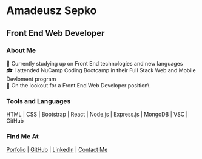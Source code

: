 # Amadeusz Sepko
## Front End Web Developer


### About Me

🧠&nbsp;Currently studying up on Front End technologies and new languages\
🎓&nbsp;I attended NuCamp Coding Bootcamp in their Full Stack Web and Mobile Devloment program\
🎯&nbsp;On the lookout for a Front End Web Developer position\

### Tools and Languages

HTML | CSS | Bootstrap | React | Node.js | Express.js | MongoDB | VSC | GitHub

### Find Me At
[Porfolio](www.amadeuszsepko.com) | [GitHub](https://github.com/amad3usz) | [LinkedIn](https://www.linkedin.com/in/amad3usz/) | [Contact Me](mailto:a.sepko@gmail.com)
